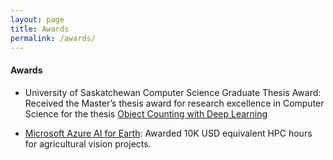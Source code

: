 ```yaml
---
layout: page
title: Awards
permalink: /awards/
---
```


#### Awards
* University of Saskatchewan Computer Science Graduate Thesis Award: Received the Master’s thesis award for research excellence in Computer Science for the thesis [Object Counting with Deep Learning][ms-thesis-canada] 

* [Microsoft Azure AI for Earth](https://www.microsoft.com/en-us/ai-for-earth): Awarded 10K USD equivalent HPC hours for agricultural vision projects.


[ms-thesis-canada]:https://github.com/littleaich/littleaich.github.io/blob/master/articles/Thesis_MSc_Sask.pdf
